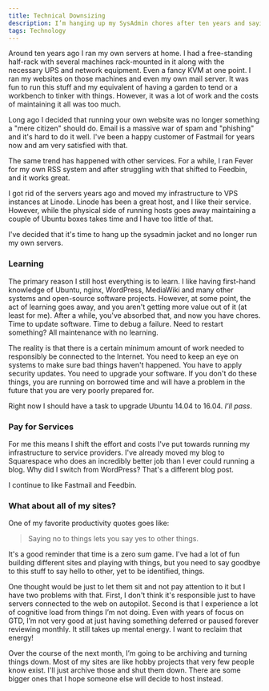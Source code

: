 ```yaml
---
title: Technical Downsizing
description: I’m hanging up my SysAdmin chores after ten years and saying goodbye to some projects.
tags: Technology
---
```


Around ten years ago I ran my own servers at home. I had a free-standing half-rack with several machines rack-mounted in it along with the necessary UPS and network equipment. Even a fancy KVM at one point. I ran my websites on those machines and even my own mail server. It was fun to run this stuff and my equivalent of having a garden to tend or a workbench to tinker with things. However, it was a lot of work and the costs of maintaining it all was too much.

Long ago I decided that running your own website was no longer something a "mere citizen" should do. Email is a massive war of spam and "phishing" and it's hard to do it well. I've been a happy customer of Fastmail for years now and am very satisfied with that.

The same trend has happened with other services. For a while, I ran Fever for my own RSS system and after struggling with that shifted to Feedbin, and it works great.

I got rid of the servers years ago and moved my infrastructure to VPS instances at Linode. Linode has been a great host, and I like their service. However, while the physical side of running hosts goes away maintaining a couple of Ubuntu boxes takes time and I have too little of that.

I've decided that it's time to hang up the sysadmin jacket and no longer run my own servers.

### Learning

The primary reason I still host everything is to learn. I like having first-hand knowledge of Ubuntu, nginx, WordPress, MediaWiki and many other systems and open-source software projects. However, at some point, the act of learning goes away, and you aren't getting more value out of it (at least for me). After a while, you've absorbed that, and now you have chores. Time to update software. Time to debug a failure. Need to restart something? All maintenance with no learning.

The reality is that there is a certain minimum amount of work needed to responsibly be connected to the Internet. You need to keep an eye on systems to make sure bad things haven't happened. You have to apply security updates. You need to upgrade your software. If you don't do these things, you are running on borrowed time and will have a problem in the future that you are very poorly prepared for.

Right now I should have a task to upgrade Ubuntu 14.04 to 16.04. *I’ll pass*.

### Pay for Services

For me this means I shift the effort and costs I've put towards running my infrastructure to service providers. I've already moved my blog to Squarespace who does an incredibly better job than I ever could running a blog. Why did I switch from WordPress? That's a different blog post.

I continue to like Fastmail and Feedbin.

### What about all of my sites?

One of my favorite productivity quotes goes like:

> Saying no to things lets you say yes to other things.

It's a good reminder that time is a zero sum game. I've had a lot of fun building different sites and playing with things, but you need to say goodbye to this stuff to say hello to other, yet to be identified, things.

One thought would be just to let them sit and not pay attention to it but I have two problems with that. First, I don't think it's responsible just to have servers connected to the web on autopilot. Second is that I experience a lot of cognitive load from things I’m not doing. Even with years of focus on GTD, I’m not very good at just having something deferred or paused forever reviewing monthly. It still takes up mental energy. I want to reclaim that energy!

Over the course of the next month, I’m going to be archiving and turning things down. Most of my sites are like hobby projects that very few people know exist. I'll just archive those and shut them down. There are some bigger ones that I hope someone else will decide to host instead.